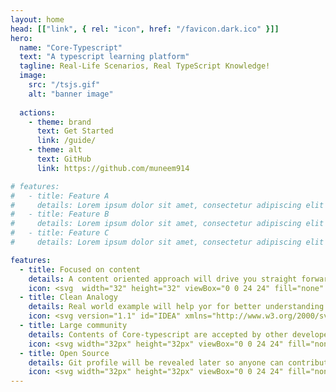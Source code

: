 ```yaml
---
layout: home
head: [["link", { rel: "icon", href: "/favicon.dark.ico" }]]
hero:
  name: "Core-Typescript"
  text: "A typescript learning platform"
  tagline: Real-Life Scenarios, Real TypeScript Knowledge!
  image:
    src: "/tsjs.gif"
    alt: "banner image"
    
  actions:
    - theme: brand
      text: Get Started
      link: /guide/
    - theme: alt
      text: GitHub
      link: https://github.com/muneem914

# features:
#   - title: Feature A
#     details: Lorem ipsum dolor sit amet, consectetur adipiscing elit
#   - title: Feature B
#     details: Lorem ipsum dolor sit amet, consectetur adipiscing elit
#   - title: Feature C
#     details: Lorem ipsum dolor sit amet, consectetur adipiscing elit

features:
  - title: Focused on content
    details: A content oriented approach will drive you straight forward while learning TypeScript.
    icon: <svg  width="32" height="32" viewBox="0 0 24 24" fill="none" xmlns="http://www.w3.org/2000/svg" transform="rotate(0)"><g id="SVGRepo_bgCarrier" stroke-width="0"></g><g id="SVGRepo_tracerCarrier" stroke-linecap="round" stroke-linejoin="round"></g><g id="SVGRepo_iconCarrier"> <path d="M18.18 8.03933L18.6435 7.57589C19.4113 6.80804 20.6563 6.80804 21.4241 7.57589C22.192 8.34374 22.192 9.58868 21.4241 10.3565L20.9607 10.82M18.18 8.03933C18.18 8.03933 18.238 9.02414 19.1069 9.89309C19.9759 10.762 20.9607 10.82 20.9607 10.82M18.18 8.03933L13.9194 12.2999C13.6308 12.5885 13.4865 12.7328 13.3624 12.8919C13.2161 13.0796 13.0906 13.2827 12.9882 13.4975C12.9014 13.6797 12.8368 13.8732 12.7078 14.2604L12.2946 15.5L12.1609 15.901M20.9607 10.82L16.7001 15.0806C16.4115 15.3692 16.2672 15.5135 16.1081 15.6376C15.9204 15.7839 15.7173 15.9094 15.5025 16.0118C15.3203 16.0986 15.1268 16.1632 14.7396 16.2922L13.5 16.7054L13.099 16.8391M13.099 16.8391L12.6979 16.9728C12.5074 17.0363 12.2973 16.9867 12.1553 16.8447C12.0133 16.7027 11.9637 16.4926 12.0272 16.3021L12.1609 15.901M13.099 16.8391L12.1609 15.901" stroke="#5A86FF" stroke-width="1.5"></path> <path d="M8 13H10.5" stroke="#5A86FF" stroke-width="1.5" stroke-linecap="round"></path> <path d="M8 9H14.5" stroke="#5A86FF" stroke-width="1.5" stroke-linecap="round"></path> <path d="M8 17H9.5" stroke="#5A86FF" stroke-width="1.5" stroke-linecap="round"></path> <path opacity="0.5" d="M3 10C3 6.22876 3 4.34315 4.17157 3.17157C5.34315 2 7.22876 2 11 2H13C16.7712 2 18.6569 2 19.8284 3.17157C21 4.34315 21 6.22876 21 10V14C21 17.7712 21 19.6569 19.8284 20.8284C18.6569 22 16.7712 22 13 22H11C7.22876 22 5.34315 22 4.17157 20.8284C3 19.6569 3 17.7712 3 14V10Z" stroke="#5A86FF" stroke-width="1.5"></path> </g></svg>
  - title: Clean Analogy
    details: Real world example will help yor for better understanding.
    icon: <svg version="1.1" id="IDEA" xmlns="http://www.w3.org/2000/svg" xmlns:xlink="http://www.w3.org/1999/xlink" width="32px" height="32px" viewBox="0 0 1800 1800" enable-background="new 0 0 1800 1800" xml:space="preserve" fill="#000000"><g id="SVGRepo_bgCarrier" stroke-width="0"></g><g id="SVGRepo_tracerCarrier" stroke-linecap="round" stroke-linejoin="round"></g><g id="SVGRepo_iconCarrier"> <g> <path fill="#5A86FF" d="M900.114,54.882c-329.509,0-597.583,268.077-597.583,597.59c0,219.592,118.159,418.518,309.714,523.794 v152.835h-0.127v122.121h-0.172v185.238h172.682c3.58,60.518,53.924,108.656,115.315,108.656 c61.39,0,111.736-48.139,115.31-108.656h172.571v-122.122h0.177v-185.237h-0.019v-152.835 c191.557-105.276,309.715-304.203,309.715-523.794C1497.697,322.959,1229.623,54.882,900.114,54.882z M675.235,1392.218h449.649 v59.005H675.235V1392.218z M899.943,1682.002c-29.441,0-48.627-22.507-51.876-45.541h103.788 C948.464,1662.119,926.504,1682.002,899.943,1682.002z M1124.708,1573.344H675.063v-59.005h449.645V1573.344z M1142.116,1129.132 l-17.25,8.778v189.457H931.559V861l187.201-187.21c12.323-12.323,12.323-32.302-0.005-44.63 c-12.318-12.318-32.302-12.323-44.629,0.004L900,803.299L725.875,629.165c-12.323-12.323-32.307-12.328-44.63-0.004 c-12.328,12.328-12.328,32.307-0.005,44.63L868.441,861v466.367H675.362V1137.91l-17.249-8.778 c-180.4-91.778-292.465-274.427-292.465-476.66c0-294.71,239.761-534.471,534.466-534.471 c294.706,0,534.466,239.761,534.466,534.471C1434.58,854.705,1322.516,1037.354,1142.116,1129.132z"></path> <path fill="#5A86FF" d="M1066.667,246.225c-17.43,0-31.558,14.128-31.558,31.559s14.128,31.558,31.558,31.558 c49.641,0,165.99,59.634,165.99,175.279c0,17.431,14.128,31.559,31.558,31.559c17.431,0,31.559-14.128,31.559-31.559 C1295.773,328.101,1146.624,246.225,1066.667,246.225z"></path> <path fill="#5A86FF" d="M209.331,712.881c0-17.43-14.128-31.558-31.558-31.558H34.686c-17.43,0-31.558,14.128-31.558,31.558 s14.128,31.558,31.558,31.558h143.087C195.203,744.439,209.331,730.312,209.331,712.881z"></path> <path fill="#5A86FF" d="M220.157,300.096c6.164,6.163,14.239,9.245,22.317,9.245c8.075,0,16.153-3.082,22.313-9.241 c12.328-12.328,12.328-32.307,0.004-44.629L163.623,154.297c-12.318-12.319-32.303-12.323-44.63-0.004 c-12.327,12.327-12.327,32.307-0.004,44.63L220.157,300.096z"></path> <path fill="#5A86FF" d="M220.17,1125.662l-101.178,101.174c-12.327,12.327-12.327,32.307-0.004,44.634 c6.164,6.164,14.238,9.246,22.317,9.246c8.074,0,16.153-3.082,22.312-9.246l101.179-101.173 c12.327-12.327,12.327-32.307,0.004-44.625C252.478,1113.344,232.493,1113.344,220.17,1125.662z"></path> <path fill="#5A86FF" d="M1765.314,681.323h-143.083c-17.43,0-31.559,14.128-31.559,31.558s14.129,31.558,31.559,31.558h143.083 c17.43,0,31.558-14.128,31.558-31.558S1782.744,681.323,1765.314,681.323z"></path> <path fill="#5A86FF" d="M1557.521,309.341c8.074,0,16.153-3.082,22.316-9.241l101.174-101.173 c12.322-12.327,12.322-32.307,0-44.634c-12.328-12.319-32.307-12.319-44.635,0l-101.173,101.173 c-12.323,12.328-12.323,32.307,0,44.634C1541.368,306.259,1549.447,309.341,1557.521,309.341z"></path> <path fill="#5A86FF" d="M1579.829,1125.662c-12.318-12.318-32.302-12.318-44.63,0.01c-12.323,12.318-12.323,32.298,0.005,44.625 l101.178,101.173c6.159,6.164,14.238,9.246,22.312,9.246c8.075,0,16.154-3.082,22.318-9.246 c12.322-12.327,12.322-32.307-0.005-44.634L1579.829,1125.662z"></path> </g> </g></svg>
  - title: Large community
    details: Contents of Core-typescript are accepted by other developers.
    icon: <svg width="32px" height="32px" viewBox="0 0 24 24" fill="none" xmlns="http://www.w3.org/2000/svg"><g id="SVGRepo_bgCarrier" stroke-width="0"></g><g id="SVGRepo_tracerCarrier" stroke-linecap="round" stroke-linejoin="round"></g><g id="SVGRepo_iconCarrier"> <path opacity="0.15" d="M12 11C13.6569 11 15 9.65685 15 8C15 6.34315 13.6569 5 12 5C10.3431 5 9 6.34315 9 8C9 9.65685 10.3431 11 12 11Z" fill="#5A86FF"></path> <path d="M3 19H1V18C1 16.1362 2.27477 14.5701 4 14.126M6 10.8293C4.83481 10.4175 4 9.30621 4 7.99999C4 6.69378 4.83481 5.58254 6 5.1707M21 19H23V18C23 16.1362 21.7252 14.5701 20 14.126M18 5.1707C19.1652 5.58254 20 6.69378 20 7.99999C20 9.30621 19.1652 10.4175 18 10.8293M10 14H14C16.2091 14 18 15.7909 18 18V19H6V18C6 15.7909 7.79086 14 10 14ZM15 8C15 9.65685 13.6569 11 12 11C10.3431 11 9 9.65685 9 8C9 6.34315 10.3431 5 12 5C13.6569 5 15 6.34315 15 8Z" stroke="#5A86FF" stroke-width="1.5" stroke-linecap="round" stroke-linejoin="round"></path> </g></svg>
  - title: Open Source
    details: Git profile will be revealed later so anyone can contribute to it.
    icon: <svg width="32px" height="32px" viewBox="0 0 24 24" fill="none" xmlns="http://www.w3.org/2000/svg"><g id="SVGRepo_bgCarrier" stroke-width="0"></g><g id="SVGRepo_tracerCarrier" stroke-linecap="round" stroke-linejoin="round"></g><g id="SVGRepo_iconCarrier"> <path opacity="0.1" d="M6 3C7.65685 3 9 4.34315 9 6C9 7.65685 7.65685 9 6 9C4.34315 9 3 7.65685 3 6C3 4.34315 4.34315 3 6 3Z" fill="#5A86FF"></path> <path opacity="0.1" d="M18 3C19.6569 3 21 4.34315 21 6C21 7.65685 19.6569 9 18 9C16.3431 9 15 7.65685 15 6C15 4.34315 16.3431 3 18 3Z" fill="#5A86FF"></path> <path opacity="0.1" d="M12 15C13.6569 15 15 16.3431 15 18C15 19.6569 13.6569 21 12 21C10.3431 21 9 19.6569 9 18C9 16.3431 10.3431 15 12 15Z" fill="#5A86FF"></path> <path d="M6 3C7.65685 3 9 4.34315 9 6C9 7.65685 7.65685 9 6 9C4.34315 9 3 7.65685 3 6C3 4.34315 4.34315 3 6 3Z" stroke="#5A86FF" stroke-width="0.8399999999999999"></path> <path d="M18 3C19.6569 3 21 4.34315 21 6C21 7.65685 19.6569 9 18 9C16.3431 9 15 7.65685 15 6C15 4.34315 16.3431 3 18 3Z" stroke="#5A86FF" stroke-width="0.8399999999999999"></path> <path d="M12 15C13.6569 15 15 16.3431 15 18C15 19.6569 13.6569 21 12 21C10.3431 21 9 19.6569 9 18C9 16.3431 10.3431 15 12 15Z" stroke="#5A86FF" stroke-width="0.8399999999999999"></path> <path d="M6.01221 9C6.11299 11.4506 6.87561 12 9.65202 12H14.348C17.1244 12 17.887 11.4506 17.9878 9" stroke="#5A86FF" stroke-width="0.8399999999999999" stroke-linecap="round"></path> <path d="M12 15V12" stroke="#5A86FF" stroke-width="0.8399999999999999" stroke-linecap="round" stroke-linejoin="round"></path> </g></svg>
---
```

